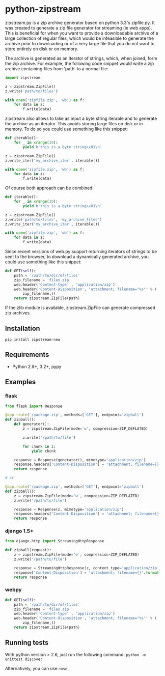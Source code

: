 
# python-zipstream

zipstream.py is a zip archive generator based on python 3.3's zipfile.py. It was created to
generate a zip file generator for streaming (ie web apps). This is beneficial for when you
want to provide a downloadable archive of a large collection of regular files, which would be infeasible to
generate the archive prior to downloading or of a very large file that you do not want to store entirely on disk or on memory.

The archive is generated as an iterator of strings, which, when joined, form
the zip archive. For example, the following code snippet would write a zip
archive containing files from 'path' to a normal file:

```python
import zipstream

z = zipstream.ZipFile()
z.write('path/to/files')

with open('zipfile.zip', 'wb') as f:
    for data in z:
        f.write(data)
```

zipstream also allows to take as input a byte string iterable and to generate
the archive as an iterator.
This avoids storing large files on disk or in memory.
To do so you could use something like this snippet:

```python
def iterable():
    for _ in xrange(10):
        yield b'this is a byte string\x01\n'

z = zipstream.ZipFile()
z.write_iter('my_archive_iter', iterable())

with open('zipfile.zip', 'wb') as f:
    for data in z:
        f.write(data)
```

Of course both approach can be combined:

```python
def iterable():
    for _ in xrange(10):
        yield b'this is a byte string\x01\n'

z = zipstream.ZipFile()
z.write('path/to/files', 'my_archive_files')
z.write_iter('my_archive_iter', iterable())

with open('zipfile.zip', 'wb') as f:
    for data in z:
        f.write(data)
```

Since recent versions of web.py support returning iterators of strings to be
sent to the browser, to download a dynamically generated archive, you could
use something like this snippet:

```python
def GET(self):
    path = '/path/to/dir/of/files'
    zip_filename = 'files.zip'
    web.header('Content-type' , 'application/zip')
    web.header('Content-Disposition', 'attachment; filename="%s"' % (
        zip_filename,))
    return zipstream.ZipFile(path)
```

If the zlib module is available, zipstream.ZipFile can generate compressed zip
archives.

## Installation

```
pip install zipstream-new
```

## Requirements

  * Python 2.6+, 3.2+, pypy

## Examples

### flask

```python
from flask import Response

@app.route('/package.zip', methods=['GET'], endpoint='zipball')
def zipball():
    def generator():
        z = zipstream.ZipFile(mode='w', compression=ZIP_DEFLATED)

        z.write('/path/to/file')

        for chunk in z:
            yield chunk

    response = Response(generator(), mimetype='application/zip')
    response.headers['Content-Disposition'] = 'attachment; filename={}'.format('files.zip')
    return response

# or

@app.route('/package.zip', methods=['GET'], endpoint='zipball')
def zipball():
    z = zipstream.ZipFile(mode='w', compression=ZIP_DEFLATED)
    z.write('/path/to/file')

    response = Response(z, mimetype='application/zip')
    response.headers['Content-Disposition'] = 'attachment; filename={}'.format('files.zip')
    return response
```

### django 1.5+

```python
from django.http import StreamingHttpResponse

def zipball(request):
    z = zipstream.ZipFile(mode='w', compression=ZIP_DEFLATED)
    z.write('/path/to/file')

    response = StreamingHttpResponse(z, content_type='application/zip')
    response['Content-Disposition'] = 'attachment; filename={}'.format('files.zip')
    return response
```

### webpy

```python
def GET(self):
    path = '/path/to/dir/of/files'
    zip_filename = 'files.zip'
    web.header('Content-type' , 'application/zip')
    web.header('Content-Disposition', 'attachment; filename="%s"' % (
        zip_filename,))
    return zipstream.ZipFile(path)
```

## Running tests

With python version > 2.6, just run the following command: `python -m unittest discover`

Alternatively, you can use `nose`.
